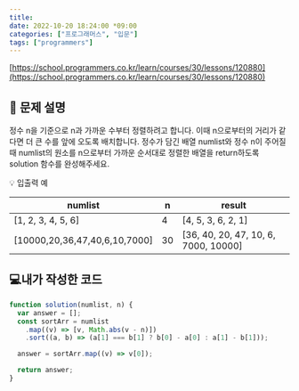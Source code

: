 ```yaml
---
title:
date: 2022-10-20 18:24:00 *09:00
categories: ["프로그래머스", "입문"]
tags: ["programmers"]
---
```


[https://school.programmers.co.kr/learn/courses/30/lessons/120880](https://school.programmers.co.kr/learn/courses/30/lessons/120880)

## 📔 문제 설명

정수 n을 기준으로 n과 가까운 수부터 정렬하려고 합니다. 이때 n으로부터의 거리가 같다면 더 큰 수를 앞에 오도록 배치합니다. 정수가 담긴 배열 numlist와 정수 n이 주어질 때 numlist의 원소를 n으로부터 가까운 순서대로 정렬한 배열을 return하도록 solution 함수를 완성해주세요.

💡 입출력 예

| numlist                       | n   | result                               |
| ----------------------------- | --- | ------------------------------------ |
| [1, 2, 3, 4, 5, 6]            | 4   | [4, 5, 3, 6, 2, 1]                   |
| [10000,20,36,47,40,6,10,7000] | 30  | [36, 40, 20, 47, 10, 6, 7000, 10000] |

## 💻내가 작성한 코드

```js
function solution(numlist, n) {
  var answer = [];
  const sortArr = numlist
    .map((v) => [v, Math.abs(v - n)])
    .sort((a, b) => (a[1] === b[1] ? b[0] - a[0] : a[1] - b[1]));

  answer = sortArr.map((v) => v[0]);

  return answer;
}
```
